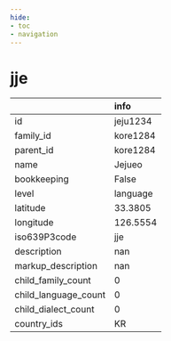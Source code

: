 ```yaml
---
hide:
- toc
- navigation
---
```

# jje
|                      | info     |
|:---------------------|:---------|
| id                   | jeju1234 |
| family_id            | kore1284 |
| parent_id            | kore1284 |
| name                 | Jejueo   |
| bookkeeping          | False    |
| level                | language |
| latitude             | 33.3805  |
| longitude            | 126.5554 |
| iso639P3code         | jje      |
| description          | nan      |
| markup_description   | nan      |
| child_family_count   | 0        |
| child_language_count | 0        |
| child_dialect_count  | 0        |
| country_ids          | KR       |